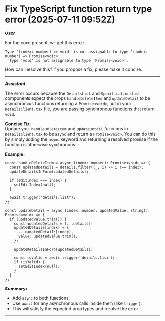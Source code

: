 <!-- Generated by SpecStory -->

# Fix TypeScript function return type error (2025-07-11 09:52Z)

_**User**_

For the code present, we get this error:
```
Type '(index: number) => void' is not assignable to type '(index: number) => Promise<void>'.
  Type 'void' is not assignable to type 'Promise<void>'.
```
How can I resolve this? If you propose a fix, please make it concise.

---

_**Assistant**_

The error occurs because the `DetailsList` and `SpecificationsList` components expect the props `handleDeleteItem` and `updateDetail` to be asynchronous functions returning a `Promise<void>`, but in your `DetailsClient.tsx` file, you are passing synchronous functions that return `void`.

**Concise Fix:**  
Update your `handleDeleteItem` and `updateDetail` functions in `DetailsClient.tsx` to be `async` and return a `Promise<void>`. You can do this by simply adding the `async` keyword and returning a resolved promise if the function is otherwise synchronous.

**Example:**
```tsx
const handleDeleteItem = async (index: number): Promise<void> => {
  const updatedDetails = details.filter((_, i) => i !== index);
  updateDetailsInForm(updatedDetails);

  if (editIndex === index) {
    setEditIndex(null);
  }

  await trigger("details.list");
};

const updateDetail = async (index: number, updatedValue: string): Promise<void> => {
  if (updatedValue.trim()) {
    const updatedDetails = [...details];
    updatedDetails[index] = {
      ...updatedDetails[index],
      value: updatedValue.trim(),
    };

    updateDetailsInForm(updatedDetails);

    const isValid = await trigger("details.list");
    if (isValid) {
      setEditIndex(null);
    }
  }
};
```
**Summary:**  
- Add `async` to both functions.
- Use `await` for any asynchronous calls inside them (like `trigger`).
- This will satisfy the expected prop types and resolve the error.

---

